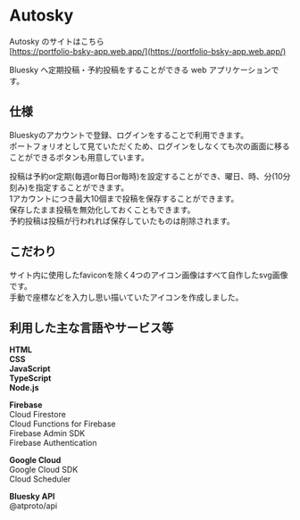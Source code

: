 # Autosky

Autosky のサイトはこちら\
[https://portfolio-bsky-app.web.app/](https://portfolio-bsky-app.web.app/)

Bluesky へ定期投稿・予約投稿をすることができる web アプリケーションです。

## 仕様
Blueskyのアカウントで登録、ログインをすることで利用できます。\
ポートフォリオとして見ていただくため、ログインをしなくても次の画面に移ることができるボタンも用意しています。

投稿は予約or定期(毎週or毎日or毎時)を設定することができ、曜日、時、分(10分刻み)を指定することができます。\
1アカウントにつき最大10個まで投稿を保存することができます。\
保存したまま投稿を無効化しておくこともできます。\
予約投稿は投稿が行われれば保存していたものは削除されます。

## こだわり

サイト内に使用したfaviconを除く4つのアイコン画像はすべて自作したsvg画像です。\
手動で座標などを入力し思い描いていたアイコンを作成しました。

## 利用した主な言語やサービス等

**HTML**\
**CSS**\
**JavaScript**\
**TypeScript**\
**Node.js**

**Firebase**\
Cloud Firestore\
Cloud Functions for Firebase\
Firebase Admin SDK\
Firebase Authentication

**Google Cloud**\
Google Cloud SDK\
Cloud Scheduler

**Bluesky API**\
@atproto/api
